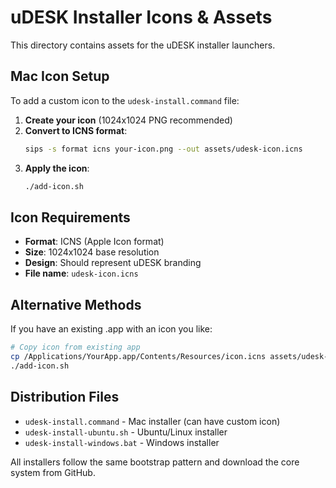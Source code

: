 # uDESK Installer Icons & Assets

This directory contains assets for the uDESK installer launchers.

## Mac Icon Setup

To add a custom icon to the `udesk-install.command` file:

1. **Create your icon** (1024x1024 PNG recommended)
2. **Convert to ICNS format**:
   ```bash
   sips -s format icns your-icon.png --out assets/udesk-icon.icns
   ```
3. **Apply the icon**:
   ```bash
   ./add-icon.sh
   ```

## Icon Requirements

- **Format**: ICNS (Apple Icon format)
- **Size**: 1024x1024 base resolution
- **Design**: Should represent uDESK branding
- **File name**: `udesk-icon.icns`

## Alternative Methods

If you have an existing .app with an icon you like:
```bash
# Copy icon from existing app
cp /Applications/YourApp.app/Contents/Resources/icon.icns assets/udesk-icon.icns
./add-icon.sh
```

## Distribution Files

- `udesk-install.command` - Mac installer (can have custom icon)
- `udesk-install-ubuntu.sh` - Ubuntu/Linux installer  
- `udesk-install-windows.bat` - Windows installer

All installers follow the same bootstrap pattern and download the core system from GitHub.
